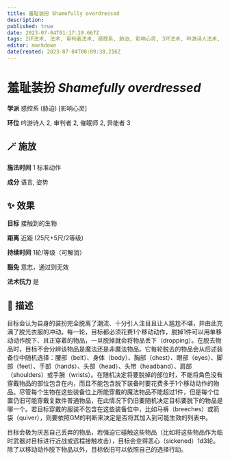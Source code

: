 ```yaml
---
title: 羞耻装扮 Shamefully overdressed
description: 
published: true
date: 2023-07-04T01:17:19.667Z
tags: 2环法术, 法术, 审判者法术, 惑控系, 胁迫, 影响心灵, 3环法术, 吟游诗人法术, 异能者法术, 催眠师法术
editor: markdown
dateCreated: 2023-07-04T00:09:38.216Z
---
```


# **羞耻装扮** *Shamefully overdressed*

**学派** 惑控系 (胁迫) \[影响心灵\] 

**环位** 吟游诗人 2, 审判者 2, 催眠师 2, 异能者 3

## 🪄 施放

**施法时间** 1 标准动作

**成分** 语言, 姿势

## ✨ 效果 

**目标** 接触到的生物 

**距离** 近距 (25尺+5尺/2等级)  

**持续时间** 1轮/等级（可解消） 

**豁免** 意志，通过则无效

**法术抗力** 是

## 📖 描述

目标会认为自身的装扮完全脱离了潮流、十分引人注目且让人尴尬不堪，并由此充满了脱光衣服的冲动。每一轮，目标都必须花费1个移动动作，脱掉1件可以用单移动动作脱下、且正穿着的物品，一旦脱掉就会将物品丢下（dropping）。在脱去物品时，目标不会分辨该物品是魔法还是非魔法物品。它每轮脱去的物品会从后述装备位中随机选择：腰部（belt）、身体（body）、胸部（chest）、眼部（eyes）、脚部（feet）、手部（hands）、头部（head）、头带（headband）、肩部（shoulders）或手腕（wrists）。在随机决定将要脱掉的部位时，不能将角色没有穿戴物品的部位包含在内，而且不能包含脱下装备时要花费多于1个移动动作的物品。尽管每个生物在这些装备位上所能穿戴的魔法物品不能超过1件，但是每个位置仍旧可能穿戴复数件普通物品，在此情况下仍旧要随机决定目标要脱下的物品是哪一个。若目标穿戴的服装不包含在这些装备位中，比如马裤（breeches）或箭袋（quiver），则要依照GM的判断来决定是否将其加入到可能生效的列表中。

目标会极为厌恶自己丢弃的物品，若强迫它碰触这些物品（比如将这些物品作为临时武器对目标进行近战或远程接触攻击），目标会变得恶心（sickened）1d3轮。除了以移动动作脱下物品以外，目标依旧可以依照自己的选择行动。
    
